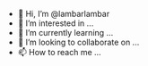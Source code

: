 - 👋 Hi, I’m @lambarlambar
- 👀 I’m interested in ...
- 🌱 I’m currently learning ...
- 💞️ I’m looking to collaborate on ...
- 📫 How to reach me ...

<!---
lambarlambar/lambarlambar is a ✨ special ✨ repository because its `README.md` (this file) appears on your GitHub profile.
You can click the Preview link to take a look at your changes.
--->
